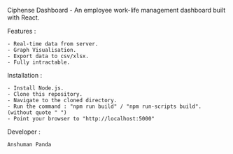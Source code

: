 Ciphense Dashboard - An employee work-life management dashboard built with React.

Features :

    - Real-time data from server.
    - Graph Visualisation.
    - Export data to csv/xlsx.
    - Fully intractable.
    
Installation :

    - Install Node.js.
    - Clone this repository.
    - Navigate to the cloned directory.
    - Run the command : "npm run build" / "npm run-scripts build". (without quote " ")
    - Point your browser to "http://localhost:5000"
    
Developer :

    Anshuman Panda